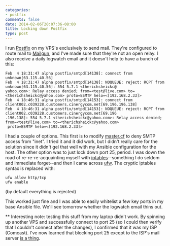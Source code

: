 ```yaml
---
categories:
- postfix
comments: false
date: 2014-02-06T20:07:36-08:00
title: Locking down Postfix
type: post
---
```


I run [Postfix](http://www.postfix.org/) on my VPS's exclusively to send mail. They're configured to route mail to
[Mailgun](http://www.mailgun.com/), and I've made sure that they're not an open relay. I also
receive a daily logwatch email and it doesn't help to have a bunch of this:

    Feb  4 18:31:47 alpha postfix/smtpd[14138]: connect from unknown[63.115.40.56]
    Feb  4 18:31:47 alpha postfix/smtpd[14138]: NOQUEUE: reject: RCPT from unknown[63.115.40.56]: 554 5.7.1 <therichsheickc@
    yahoo.com>: Relay access denied; from=<test@live.com> to=<therichsheickc@yahoo.com> proto=ESMTP helo=<[192.168.2.33]>
    Feb  4 18:46:31 alpha postfix/smtpd[14153]: connect from client002.c039228.customers.cinergycom.net[69.196.196.138]
    Feb  4 18:46:31 alpha postfix/smtpd[14153]: NOQUEUE: reject: RCPT from client002.c039228.customers.cinergycom.net[69.196
    .196.138]: 554 5.7.1 <therichsheickc@yahoo.com>: Relay access denied; from=<test@live.com> to=<therichsheickc@yahoo.com>
     proto=ESMTP helo=<[192.168.2.33]>

 I had a couple of options. This first is to modify [master.cf](http://www.postfix.org/master.5.html) to deny SMTP access from "inet". I tried it and it did work, but I didn't really care for the solution since it didn't gel that well with my Ansible configuration for the host. The other option was to just lock down port 25, period. I was down the road of re-re-re-acquainting myself with [iptables](http://en.wikipedia.org/wiki/Iptables)--something I do seldom and immediate forget--and then I came across
 [ufw](https://help.ubuntu.com/community/UFW). The cryptic iptables syntax is replaced with:

    ufw allow http/tcp
    ufw enable

(by default everything is rejected)


This worked just fine and I was able to easily whitelist a few key ports in my base Ansible file. We'll see tomorrow whether the logwatch email thins out.



 ** Interesting note: testing this stuff from my laptop didn't work. By spinning up another VPS and successfully connect to port 25 (so I could then verify that I couldn't connect after the changes), I confirmed that it was my ISP (Comcast). I've now learned that blocking port 25 except to the ISP's mail server [is a thing](http://www.postcastserver.com/help/Port_25_Blocking.aspx).
